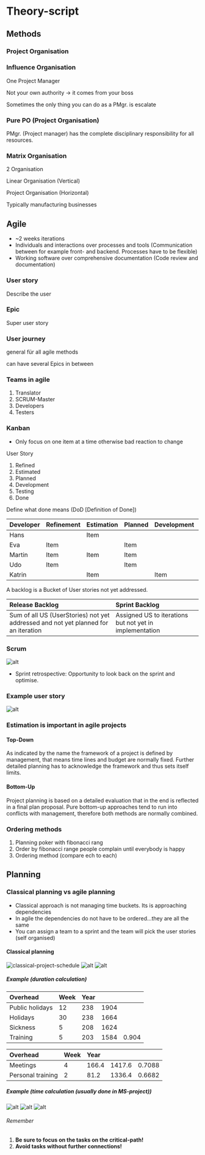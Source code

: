 # Theory-script

## Methods

### Project Organisation

### Influence Organisation

One Project Manager

Not your own authority -> it comes from your boss

Sometimes the only thing you can do as a PMgr. is escalate

### Pure PO (Project Organisation)

PMgr. (Project manager) has the complete disciplinary responsibility for all resources.

### Matrix Organisation

2 Organisation

Linear Organisation (Vertical)

Project Organisation (Horizontal)

Typically manufacturing businesses

## Agile

- ~2 weeks iterations
- Individuals and interactions over processes and tools (Communication between for example front- and backend. Processes have to be flexible)
- Working software over comprehensive documentation (Code review and documentation)

### User story

Describe the user

### Epic

Super user story

### User journey

general für all agile methods

can have several Epics in between

### Teams in agile

1. Translator
2. SCRUM-Master
3. Developers
4. Testers

### Kanban

- Only focus on one item at a time otherwise bad reaction to change

User Story

1. Refined
2. Estimated
3. Planned
4. Development
5. Testing
6. Done

Define what done means (DoD [Definition of Done])

| Developer | Refinement | Estimation | Planned | Development | Testing | Done |
| :-------- | :--------- | :--------- | :------ | :---------- | :------ | :--- |
| Hans      |            | Item       |         |             | Item    |      |
| Eva       | Item       |            | Item    |             |         |      |
| Martin    | Item       | Item       | Item    |             |         | Item |
| Udo       | Item       |            | Item    |             |         | Item |
| Katrin    |            | Item       |         | Item        |         | Item |

A backlog is a Bucket of User stories not yet addressed.

| Release Backlog                                                                      | Sprint Backlog                                          |
| :----------------------------------------------------------------------------------- | :------------------------------------------------------ |
| Sum of all US (UserStories)   not yet addressed and not yet planned for an iteration | Assigned US to iterations but not yet in implementation |

### Scrum

![alt](./img/scrum.png)

- Sprint retrospective: Opportunity to look back on the sprint and optimise.

### Example user story

![alt](./img/user-story-example.png)

### Estimation is important in agile projects

#### Top-Down

As indicated by the name the framework of a project is defined by management, that means time lines and budget are normally fixed. Further detailed planning has to acknowledge the framework and thus sets itself limits.

#### Bottom-Up

Project planning is based on a detailed evaluation that in the end is reflected in a final plan proposal. Pure bottom-up approaches tend to run into conflicts with management, therefore both methods are normally combined.

### Ordering methods

1. Planning poker with fibonacci rang
2. Order by fibonacci range people complain until everybody is happy
3. Ordering method (compare ech to each)

## Planning

### Classical planning vs agile planning

- Classical approach is not managing time buckets. Its is approaching dependencies
- In agile the dependencies do not have to be ordered...they are all the same
- You can assign a team to a sprint and the team will pick the user stories (self organised)

#### Classical planning

![classical-project-schedule](./img/classical-project-schedule.png)
![alt](./img/classical-project-schedule-time-analysis.png)
![alt](./img/classical-project-schedule-time-calculation.png)


##### Example (duration calculation)

| Overhead        | Week | Year |      |       |
| :-------------- | :--- | :--- | :--- | :---- |
| Public holidays | 12   | 238  | 1904 |       |
| Holidays        | 30   | 238  | 1664 |       |
| Sickness        | 5    | 208  | 1624 |       |
| Training        | 5    | 203  | 1584 | 0.904 |

| Overhead          | Week | Year  |        |        |
| :---------------- | :--- | :---- | :----- | :----- |
| Meetings          | 4    | 166.4 | 1417.6 | 0.7088 |
| Personal training | 2    | 81.2  | 1336.4 | 0.6682 |

##### Example (time calculation (usually done in MS-project))

![alt](./img/example-tasks.png)
![alt](./img/cost-view.png)
![alt](./img/critical-path.png)

###### Remember

1. **Be sure to focus on the tasks on the critical-path!**
2. **Avoid tasks without further connections!**
